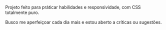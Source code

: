 Projeto feito para práticar habilidades e responsividade, com CSS totalmente puro.

Busco me aperfeiçoar cada dia mais e estou aberto a críticas ou sugestões.
